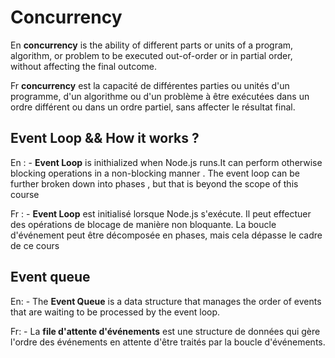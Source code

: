 # Concurrency

En
    **concurrency** is the ability of different parts or units of a program, algorithm, or problem to be executed out-of-order or in partial order, without affecting the final outcome.

Fr
    **concurrency** est la capacité de différentes parties ou unités d'un programme, d'un algorithme ou d'un problème à être exécutées dans un ordre différent ou dans un ordre partiel, sans affecter le résultat final.

## Event Loop && How it works ?

En :
    - **Event Loop** is inithialized when Node.js runs.It can perform otherwise blocking operations in a non-blocking manner . The event loop can be further broken down into phases , but that is beyond the scope of this course

Fr :
    - **Event Loop** est initialisé lorsque Node.js s'exécute. Il peut effectuer des opérations de blocage de manière non bloquante. La boucle d'événement peut être décomposée en phases, mais cela dépasse le cadre de ce cours

## Event queue

En:
    - The **Event Queue** is a data structure that manages the order of events that are waiting to be processed by the event loop.

Fr:
    - La **file d'attente d'événements** est une structure de données qui gère l'ordre des événements en attente d'être traités par la boucle d'événements.
